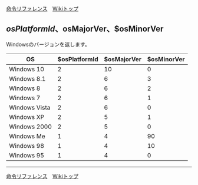 
[命令リファレンス](./reference.md)&emsp;[Wikiトップ](./)

## $osPlatformId、$osMajorVer、$osMinorVer
Windowsのバージョンを返します。

|OS|$osPlatformId|$osMajorVer|$osMinorVer|
|-|-|-|-|
|Windows 10|2|10|0|
|Windows 8.1|2|6|3|
|Windows 8|2|6|2|
|Windows 7|2|6|1|
|Windows Vista|2|6|0|
|Windows XP|2|5|1|
|Windows 2000|2|5|0|
|Windows Me|1|4|90|
|Windows 98|1|4|10|
|Windows 95|1|4|0|

***

[命令リファレンス](./reference.md)&emsp;[Wikiトップ](./)

